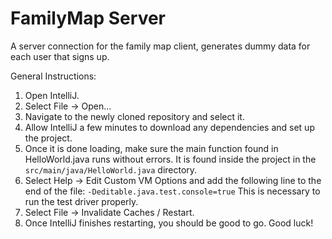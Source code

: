 # FamilyMap Server

A server connection for the family map client, generates dummy data for each user that signs up.

General Instructions:
1.	Open IntelliJ.
2.	Select File -> Open...
3.	Navigate to the newly cloned repository and select it.
4.	Allow IntelliJ a few minutes to download any dependencies and set up the project.
5.	Once it is done loading, make sure the main function found in HelloWorld.java runs without errors. It is found inside the project in the ``src/main/java/HelloWorld.java`` directory. 
6.	Select Help -> Edit Custom VM Options and add the following line to the end of the file: `-Deditable.java.test.console=true` This is necessary to run the test driver properly.
7.	Select File -> Invalidate Caches / Restart.
8.	Once IntelliJ finishes restarting, you should be good to go. Good luck!

